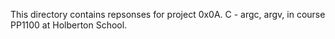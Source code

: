 This directory contains repsonses for project 0x0A. C - argc, argv, in course PP1100 at Holberton School.